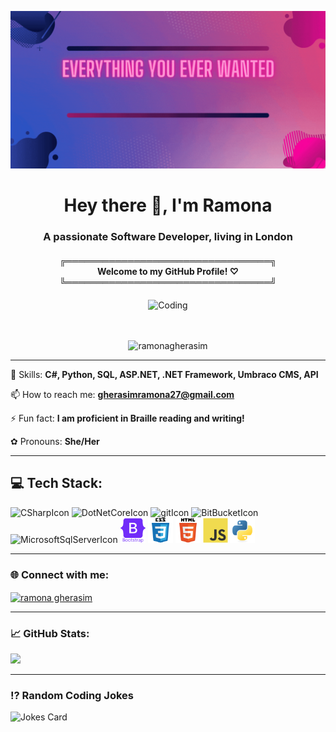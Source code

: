 
![](https://github.com/RamonaGherasim/RamonaGherasim/blob/main/Blue%20Pink%20Gradient%20Fashion%20Banner.gif)

<h1 align="center">Hey there 👋, I'm Ramona </h1>
<h3 align="center">A passionate Software Developer, living in London</h3>
<h4 align="center">
╔═════════════════════════════════╗ <br/>
Welcome to my GitHub Profile! ♡     <br/> 
╚═════════════════════════════════╝
</h4>

<div align="center">
<img align="center" alt="Coding" width="400" src="https://media3.giphy.com/media/LMcB8XospGZO8UQq87/giphy.gif?cid=790b7611580200d609ee2f89a87a9d70ce1a26ade6cd754d&rid=giphy.gif&ct=g" />
</div>
<br>
<br>
<p align="center"> <img src="https://komarev.com/ghpvc/?username=ramonagherasim&label=Profile%20views&color=0e75b6&style=flat" alt="ramonagherasim" /> </p>


<hr />


🌱 Skills: **C#, Python, SQL, ASP.NET, .NET Framework, Umbraco CMS, API**

📫 How to reach me: **gherasimramona27@gmail.com**

⚡ Fun fact: **I am proficient in Braille reading and writing!**

✿ Pronouns: **She/Her**


<hr />


## 💻 Tech Stack:
<p align="left">
  <img src="https://cdn.jsdelivr.net/gh/devicons/devicon@latest/icons/csharp/csharp-original.svg" alt="CSharpIcon" width="40" height="40" /> 
  <img src="https://cdn.jsdelivr.net/gh/devicons/devicon@latest/icons/dotnetcore/dotnetcore-original.svg" alt="DotNetCoreIcon" width="40" height="40" />
  <img src="https://cdn.jsdelivr.net/gh/devicons/devicon@latest/icons/git/git-original.svg" alt="gitIcon" width="40" height="40" />
  <img src="https://cdn.jsdelivr.net/gh/devicons/devicon@latest/icons/bitbucket/bitbucket-original.svg" alt="BitBucketIcon" width="40" height="40" /> 
  <img src="https://cdn.jsdelivr.net/gh/devicons/devicon@latest/icons/microsoftsqlserver/microsoftsqlserver-original.svg" alt="MicrosoftSqlServerIcon" width="40" height="40" />   
  <img src="https://raw.githubusercontent.com/devicons/devicon/master/icons/bootstrap/bootstrap-plain-wordmark.svg" alt="bootstrap" width="40" height="40"/>
  <img src="https://raw.githubusercontent.com/devicons/devicon/master/icons/css3/css3-original-wordmark.svg" alt="css3" width="40" height="40"/>
  <img src="https://raw.githubusercontent.com/devicons/devicon/master/icons/html5/html5-original-wordmark.svg" alt="html5" width="40" height="40"/> </a>
  <img src="https://raw.githubusercontent.com/devicons/devicon/master/icons/javascript/javascript-original.svg" alt="javascript" width="40" height="40"/>    
  <img src="https://raw.githubusercontent.com/devicons/devicon/master/icons/python/python-original.svg" alt="python" width="40" height="40"/>
</p>
<hr />


### 🌐 Connect with me:
<p align="left">
<a href="https://www.linkedin.com/in/ramona-gherasim-55a294b9/ target="blank"><img align="center" src="https://raw.githubusercontent.com/rahuldkjain/github-profile-readme-generator/master/src/images/icons/Social/linked-in-alt.svg" alt="ramona gherasim" height="30" width="40" /></a>
</p>


<hr />



### 📈 GitHub Stats:
![](https://github-readme-stats.vercel.app/api/top-langs/?username=ramonagherasim&theme=dark&hide_border=false&include_all_commits=false&count_private=false&layout=compact)

<hr />

### ⁉ Random Coding Jokes
![Jokes Card](https://readme-jokes.vercel.app/api?hideBorder&theme=cobalt&qColor=%23944bcc&aColor=%23bbdb51)

